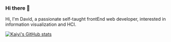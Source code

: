 ### Hi there 👋


Hi, I'm David, a passionate self-taught frontEnd web developer, interested in information visualization and HCI.
<br/>



[![Kaiyi's GitHub stats](https://github-readme-stats.vercel.app/api?username=ExcellentDavid&count_private=true&show_icons=true&theme=material-palenight)](https://github.com/anuraghazra/github-readme-stats)

<!--
**ExcellentDavid/ExcellentDavid** is a ✨ _special_ ✨ repository because its `README.md` (this file) appears on your GitHub profile.

Here are some ideas to get you started:

- 🔭 I’m currently working on ...
- 🌱 I’m currently learning ...
- 👯 I’m looking to collaborate on ...
- 🤔 I’m looking for help with ...
- 💬 Ask me about ...
- 📫 How to reach me: ...
- 😄 Pronouns: ...
- ⚡ Fun fact: ...
-->
